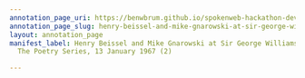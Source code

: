 ```yaml
---
annotation_page_uri: https://benwbrum.github.io/spokenweb-hackathon-development-noterms/annotations/henry-beissel-and-mike-gnarowski-at-sir-george-williams-university-the-poetry-series-13-january-1967-2--canvas-1-audience-member-1.json
annotation_page_slug: henry-beissel-and-mike-gnarowski-at-sir-george-williams-university-the-poetry-series-13-january-1967-2--canvas-1-audience-member-1
layout: annotation_page
manifest_label: Henry Beissel and Mike Gnarowski at Sir George Williams University,
  The Poetry Series, 13 January 1967 (2)

---
```

